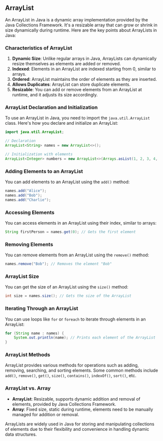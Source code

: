 ## ArrayList

An ArrayList in Java is a dynamic array implementation provided by the Java Collections Framework. It's a resizable array that can grow or shrink in size dynamically during runtime. Here are the key points about ArrayLists in Java:

### Characteristics of ArrayList
1. **Dynamic Size**: Unlike regular arrays in Java, ArrayLists can dynamically resize themselves as elements are added or removed.
2. **Indexed**: Elements in an ArrayList are indexed starting from 0, similar to arrays.
3. **Ordered**: ArrayList maintains the order of elements as they are inserted.
4. **Allows Duplicates**: ArrayList can store duplicate elements.
5. **Resizable**: You can add or remove elements from an ArrayList at runtime, and it adjusts its size accordingly.

### ArrayList Declaration and Initialization
To use an ArrayList in Java, you need to import the `java.util.ArrayList` class. Here's how you declare and initialize an ArrayList:

```java
import java.util.ArrayList;

// Declaration
ArrayList<String> names = new ArrayList<>();

// Initialization with elements
ArrayList<Integer> numbers = new ArrayList<>(Arrays.asList(1, 2, 3, 4, 5));
```

### Adding Elements to an ArrayList
You can add elements to an ArrayList using the `add()` method:

```java
names.add("Alice");
names.add("Bob");
names.add("Charlie");
```

### Accessing Elements
You can access elements in an ArrayList using their index, similar to arrays:

```java
String firstPerson = names.get(0); // Gets the first element
```

### Removing Elements
You can remove elements from an ArrayList using the `remove()` method:

```java
names.remove("Bob"); // Removes the element "Bob"
```

### ArrayList Size
You can get the size of an ArrayList using the `size()` method:

```java
int size = names.size(); // Gets the size of the ArrayList
```

### Iterating Through an ArrayList
You can use loops like `for` or `foreach` to iterate through elements in an ArrayList:

```java
for (String name : names) {
    System.out.println(name); // Prints each element of the ArrayList
}
```

### ArrayList Methods
ArrayList provides various methods for operations such as adding, removing, searching, and sorting elements. Some common methods include `add()`, `remove()`, `get()`, `size()`, `contains()`, `indexOf()`, `sort()`, etc.

### ArrayList vs. Array
- **ArrayList**: Resizable, supports dynamic addition and removal of elements, provided by Java Collections Framework.
- **Array**: Fixed size, static during runtime, elements need to be manually managed for addition or removal.

ArrayLists are widely used in Java for storing and manipulating collections of elements due to their flexibility and convenience in handling dynamic data structures.
